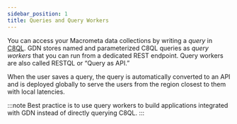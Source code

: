 ```yaml
---
sidebar_position: 1
title: Queries and Query Workers
---
```


You can access your Macrometa data collections by writing a _query_ in [C8QL](../c8ql/index.md). GDN stores named and parameterized C8QL queries as _query workers_ that you can run from a dedicated REST endpoint. Query workers are also called RESTQL or “Query as API.”


When the user saves a query, the query is automatically converted to an API and is deployed globally to serve the users from the region closest to them with local latencies.

:::note
Best practice is to use query workers to build applications integrated with GDN instead of directly querying C8QL.
:::